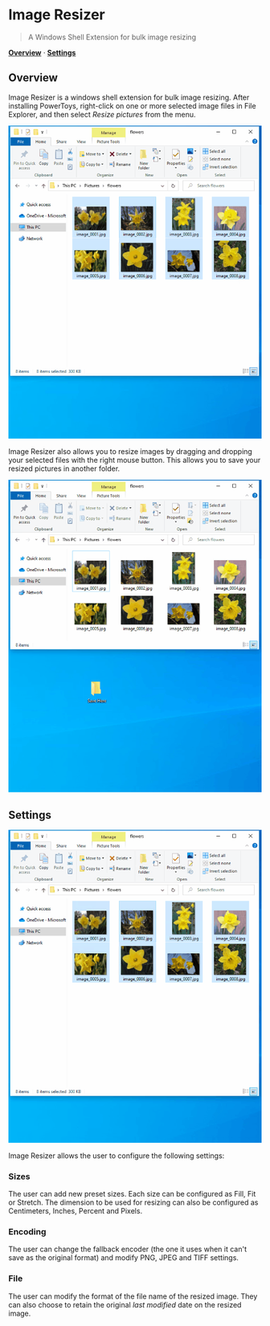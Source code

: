 # Image Resizer
> A Windows Shell Extension for bulk image resizing

[**Overview**](#overview) · 
[**Settings**](#settings)

## Overview
Image Resizer is a windows shell extension for bulk image resizing. After installing PowerToys, right-click on one or more selected image files in File Explorer, and then select _Resize pictures_ from the menu.

![Image Resizer Demo](../../../doc/images/imageresizer/resizeNormal.gif)

Image Resizer also allows you to resize images by dragging and dropping your selected files with the right mouse button. This allows you to save your resized pictures in another folder.

![Image Resizer Drag And Drop Demo](../../../doc/images/imageresizer/resizeDragAndDrop.gif)

## Settings

![Image Resizer Settings](../../../doc/images/imageresizer/resizeSettings.gif)

Image Resizer allows the user to configure the following settings:

### Sizes
The user can add new preset sizes. Each size can be configured as Fill, Fit or Stretch. The dimension to be used for resizing can also be configured as Centimeters, Inches, Percent and Pixels.

### Encoding
The user can change the fallback encoder (the one it uses when it can't save as the original format) and modify PNG, JPEG and TIFF settings.

### File
The user can modify the format of the file name of the resized image. They can also choose to retain the original _last modified_ date on the resized image.

